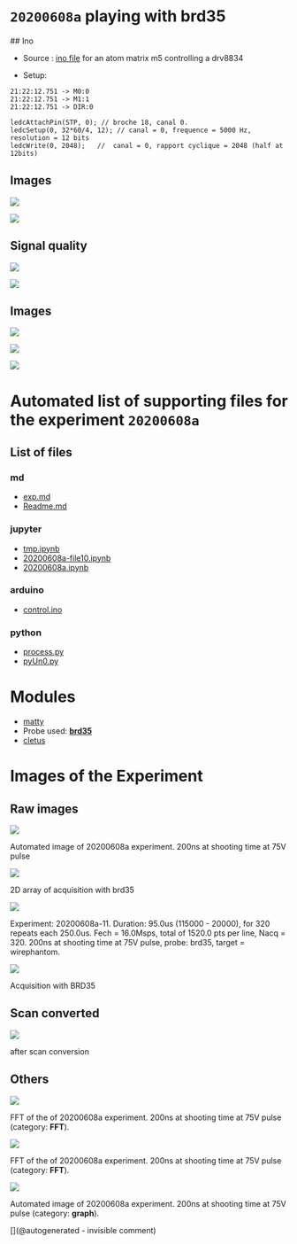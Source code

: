 
# `20200608a` playing with brd35

## Ino

* Source : [ino file](/matty/20200608a/control.ino) for an atom matrix m5 controlling a drv8834

* Setup:

```
21:22:12.751 -> M0:0
21:22:12.751 -> M1:1
21:22:12.751 -> DIR:0

ledcAttachPin(STP, 0); // broche 18, canal 0.
ledcSetup(0, 32*60/4, 12); // canal = 0, frequence = 5000 Hz, resolution = 12 bits
ledcWrite(0, 2048);   //  canal = 0, rapport cyclique = 2048 (half at 12bits)
```

## Images

![](/matty/20200608a/images/gif_2.jpg)

![](/matty/20200608a/images/movie.gif)

## Signal quality

![](/matty/20200608a/images/20200608a-12.jpg)

![](/matty/20200608a/images/20200608a-12-fft.jpg)

## Images

![](/matty/20200608a/images/2DArray_20200608a-10.jpg)

![](/matty/20200608a/images/2DArray_20200608a-11.jpg)

![](/matty/20200608a/images/2DArray_20200608a-12.jpg)





# Automated list of supporting files for the __experiment `20200608a`__

## List of files

### md

* [exp.md](/matty/20200608a/exp.md)
* [Readme.md](/matty/20200608a/Readme.md)


### jupyter

* [tmp.ipynb](/tmp.ipynb)
* [20200608a-file10.ipynb](/matty/20200608a/20200608a-file10.ipynb)
* [20200608a.ipynb](/matty/20200608a/20200608a.ipynb)


### arduino

* [control.ino](/matty/20200608a/control.ino)


### python

* [process.py](/matty/20200608a/process.py)
* [pyUn0.py](/matty/20200608a/pyUn0.py)





# Modules

* [matty](/matty/)
* Probe used: __[brd35](/include/probes/auto/brd35.md)__
* [cletus](/retired/cletus/)




# Images of the Experiment

## Raw images

![](/matty/20200608a/images/20200608a-11.jpg)

Automated image of 20200608a experiment. 200ns at shooting time at 75V pulse

![](/matty/20200608a/images/2DArray_20200608a-12.jpg)

2D array of acquisition with brd35

![](/matty/20200608a/images/2DArray_20200608a-11.jpg)

Experiment: 20200608a-11. Duration: 95.0us (115000 - 20000), for 320 repeats each 250.0us. Fech = 16.0Msps, total of 1520.0 pts per line, Nacq = 320. 200ns at shooting time at 75V pulse, probe: brd35, target = wirephantom. 

![](/matty/20200608a/images/20200608a-12.jpg)

Acquisition with BRD35

## Scan converted

![](/matty/20200608a/images/gif_1.jpg)

after scan conversion

## Others

![](/matty/20200608a/images/20200608a-11-fft.jpg)

FFT of the of 20200608a experiment. 200ns at shooting time at 75V pulse (category: __FFT__).

![](/matty/20200608a/images/20200608a-9-fft.jpg)

FFT of the of 20200608a experiment. 200ns at shooting time at 75V pulse (category: __FFT__).

![](/matty/20200608a/images/20200608a-9.jpg)

Automated image of 20200608a experiment. 200ns at shooting time at 75V pulse (category: __graph__).










[](@autogenerated - invisible comment)